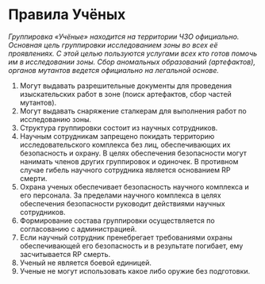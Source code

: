 # Правила Учёных

*Группировка «Учёные» находится на территории ЧЗО официально. Основная цель группировки исследованием зоны во всех её проявлениях. С этой целью пользуются услугами всех кто готов помочь им в исследовании зоны. Сбор аномальных образований (артефактов), органов мутантов ведется официально на легальной основе.*

1. Могут выдавать разрешительные документы для проведения изыскательских работ в зоне (поиск артефактов, сбор частей мутантов).
2. Могут выдавать снаряжение сталкерам для выполнения работ по исследованию зоны.
3. Структура группировки состоит из научных сотрудников.
5. Научным сотрудникам запрещено покидать территорию исследовательского комплекса без лиц, обеспечивающих их безопасность и охрану. В целях обеспечения безопасности могут нанимать членов других группировок и одиночек. В противном случае гибель научного сотрудника является основанием RP смерти.
6. Охрана ученых обеспечивает безопасность научного комплекса и его персонала. За пределами научного комплекса в целях обеспечения безопасности руководит действиями научных сотрудников.
7. Формирование состава группировки осуществляется по согласованию с администрацией.
8. Если научный сотрудник пренебрегает требованиями охраны обеспечивающей его безопасность и в результате погибает, ему засчитывается RP смерть.
9. Ученый не является боевой единицей.
10. Ученые не могут использовать какое либо оружие без подготовки.

